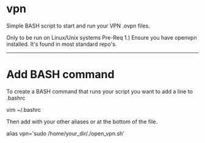 # vpn
Simple BASH script to start and run your VPN .ovpn files. 

Only to be run on Linux/Unix systems
Pre-Req
1.) Ensure you have openvpn installed. It's found in most standard repo's.
_____________

# Add BASH command 
To create a BASH command that runs your script you want to add a line to .bashrc

vim ~/.bashrc

Then add with your other aliases or at the bottom of the file.

alias vpn='sudo /home/your_dir/./open_vpn.sh'

